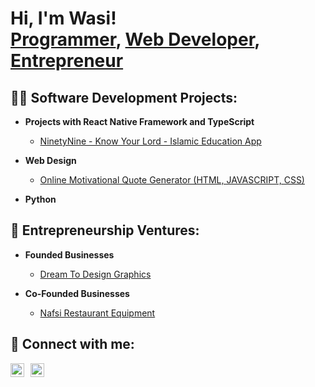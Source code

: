 <h1>Hi, I'm Wasi! <br/><a href="https://github.com/MuWasi786/NinetyNine">Programmer</a>, <a href="www.linkedin.com/in/muhammad-ur-rehman-838a36234">Web Developer</a>, <a href="https://nafsiequipment.com/">Entrepreneur</a></h1>

<h2>👨‍💻 Software Development Projects:</h2>

- <b>Projects with React Native Framework and TypeScript</b>
  - [NinetyNine - Know Your Lord - Islamic Education App](https://github.com/MuWasi786/NinetyNine)
    
- <b>Web Design</b>
  - [Online Motivational Quote Generator (HTML, JAVASCRIPT, CSS)](https://github.com/MuWasi786/ELEVATE)
- <b>Python</b>

<h2>💼 Entrepreneurship Ventures:</h2>

- <b>Founded Businesses</b>
  - [Dream To Design Graphics](https://dream-to-design.jimdosite.com/)
    
- <b>Co-Founded Businesses</b>
  - [Nafsi Restaurant Equipment](https://nafsiequipment.com/)

<h2> 🤳 Connect with me:</h2>

<a href="https://www.linkedin.com/in/muhammad-ur-rehman-838a36234" target="_blank">
  <img align="left" alt="LinkedIn" width="22px" src="https://cdn.jsdelivr.net/gh/simple-icons/simple-icons/icons/linkedin.svg" style="margin-right:10px;"/>
</a>

<a href="https://www.instagram.com/wwwasi.786/" target="_blank">
  <img align="left" alt="Instagram" width="22px" src="https://cdn.jsdelivr.net/gh/simple-icons/simple-icons/icons/instagram.svg" style="margin-right:10px;"/>
</a>

[instagram]: https://www.instagram.com/wwwasi.786/
[linkedin]: www.linkedin.com/in/muhammad-ur-rehman-838a36234
